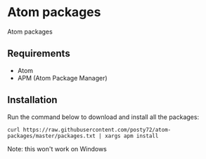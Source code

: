 # Atom packages
Atom packages

## Requirements
- Atom
- APM (Atom Package Manager)

## Installation
Run the command below to download and install all the packages: 

```curl https://raw.githubusercontent.com/posty72/atom-packages/master/packages.txt | xargs apm install```

Note: this won't work on Windows
